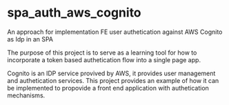 # spa_auth_aws_cognito
An approach for implementation FE user authetication against AWS Cognito as Idp in an SPA

The purpose of this project is to serve as a learning tool for how to incorporate a token based authetication flow into a single page app.

Cognito is an IDP service provived by AWS, it provides user management and authetication services. This project provides an example of how it can be implemented to propovide a front end application with authetication mechanisms.    
